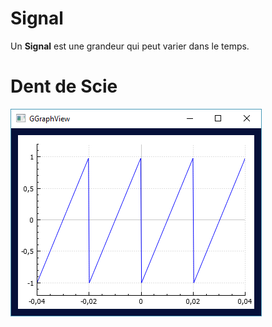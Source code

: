 # Signal

Un **Signal** est une grandeur qui peut varier dans le temps.  

# Dent de Scie

![Dent de Scie](https://raw.githubusercontent.com/gkesse/ReadyDSP/master/Signal/img/sawtooth.png)

